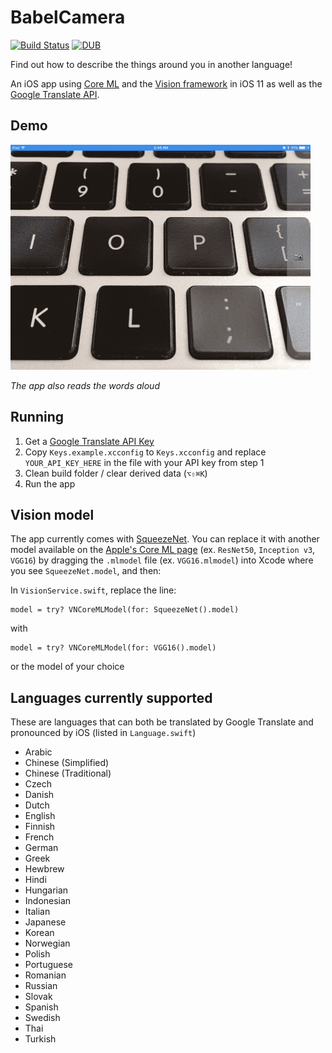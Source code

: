 # BabelCamera

[![Build Status](https://travis-ci.org/AcroMace/BabelCamera.svg?branch=master)](https://travis-ci.org/AcroMace/BabelCamera) [![DUB](https://img.shields.io/dub/l/vibe-d.svg?maxAge=2592000)](https://github.com/AcroMace/BabelCamera/blob/master/LICENSE)

Find out how to describe the things around you in another language!

An iOS app using [Core ML](https://developer.apple.com/documentation/coreml) and the [Vision framework](https://developer.apple.com/documentation/vision) in iOS 11 as well as the [Google Translate API](https://cloud.google.com/translate).

## Demo

![BabelCamera demo gif](https://github.com/AcroMace/BabelCamera/raw/master/Demo.gif)

*The app also reads the words aloud*

## Running

1. Get a [Google Translate API Key](https://cloud.google.com/translate/docs/getting-started)
2. Copy `Keys.example.xcconfig` to `Keys.xcconfig` and replace `YOUR_API_KEY_HERE` in the file with your API key from step 1
3. Clean build folder / clear derived data (`⌥⇧⌘K`)
4. Run the app

## Vision model

The app currently comes with [SqueezeNet](https://github.com/DeepScale/SqueezeNet). You can replace it with another model available on the [Apple's Core ML page](https://developer.apple.com/machine-learning/) (ex. `ResNet50`, `Inception v3`, `VGG16`) by dragging the `.mlmodel` file (ex. `VGG16.mlmodel`) into Xcode where you see `SqueezeNet.model`, and then:

In `VisionService.swift`, replace the line:

	model = try? VNCoreMLModel(for: SqueezeNet().model)

with

	model = try? VNCoreMLModel(for: VGG16().model)

or the model of your choice

## Languages currently supported

These are languages that can both be translated by Google Translate and pronounced by iOS (listed in `Language.swift`)

- Arabic
- Chinese (Simplified)
- Chinese (Traditional)
- Czech
- Danish
- Dutch
- English
- Finnish
- French
- German
- Greek
- Hewbrew
- Hindi
- Hungarian
- Indonesian
- Italian
- Japanese
- Korean
- Norwegian
- Polish
- Portuguese
- Romanian
- Russian
- Slovak
- Spanish
- Swedish
- Thai
- Turkish
